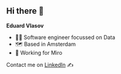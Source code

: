 ## Hi there 👋

**Eduard Vlasov**

- 👨‍💼 Software engineer focussed on Data
- 🗺️ Based in Amsterdam
- 🏢 Working for Miro

Contact me on [LinkedIn](https://www.linkedin.com/in/justedro/?locale=en_US) ✍️
  
